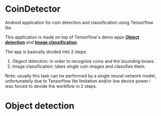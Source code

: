 # CoinDetector
Android application for coin detection and classification using Tensorflow lite.

This application is made on top of Tensorflow's demo apps **[Object detection](https://github.com/tensorflow/examples/blob/master/lite/examples/object_detection/android/README.md)** and **[Image classification](https://github.com/tensorflow/examples/blob/master/lite/examples/image_classification/android/README.md)**.

The app is basically divided into 2 steps:
1. Obgect detection: in order to recognize coins and thir bounding boxes.
2. Image classification: takes single coin images and classifies them.

Note: usually this task can be performed by a single neural network model, unfortunatelly due to Tensorflow lite limitation and/or low device power i was forced to devide the workflow in 2 steps.

# Object detection


